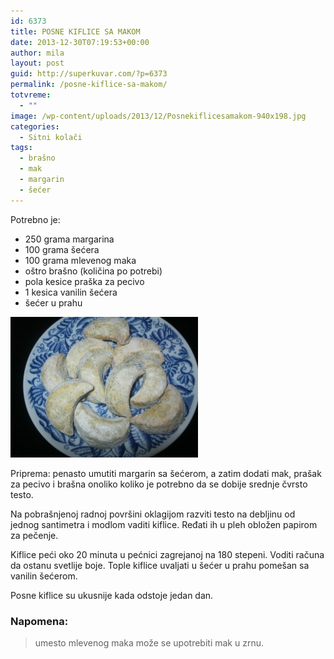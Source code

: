 ```yaml
---
id: 6373
title: POSNE KIFLICE SA MAKOM
date: 2013-12-30T07:19:53+00:00
author: mila
layout: post
guid: http://superkuvar.com/?p=6373
permalink: /posne-kiflice-sa-makom/
totvreme:
  - ""
image: /wp-content/uploads/2013/12/Posnekiflicesamakom-940x198.jpg
categories:
  - Sitni kolači
tags:
  - brašno
  - mak
  - margarin
  - šećer
---
```

Potrebno je:

  * 250 grama margarina
  * 100 grama šećera
  * 100 grama mlevenog maka
  * oštro brašno (količina po potrebi)
  * pola kesice praška za pecivo
  * 1 kesica vanilin šećera
  * šećer u prahu

[<img class="alignnone size-medium wp-image-6377" src="/wp-content/uploads/2013/12/Posnekiflicesamakom-300x225.jpg" alt="Posnekiflicesamakom" width="300" height="225" />](/wp-content/uploads/2013/12/Posnekiflicesamakom.jpg)

Priprema: penasto umutiti margarin sa šećerom, a zatim dodati mak, prašak za pecivo i brašna onoliko koliko je potrebno da se dobije srednje čvrsto testo.

Na pobrašnjenoj radnoj površini oklagijom razviti testo na debljinu od jednog santimetra i modlom vaditi kiflice. Ređati ih u pleh obložen papirom za pečenje.

Kiflice peći oko 20 minuta u pećnici zagrejanoj na 180 stepeni. Voditi računa da ostanu svetlije boje. Tople kiflice uvaljati u šećer u prahu pomešan sa vanilin šećerom.

Posne kiflice su ukusnije kada odstoje jedan dan.

### Napomena:
> umesto mlevenog maka može se upotrebiti mak u zrnu.